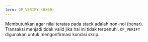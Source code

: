 ```yaml
---
term: OP_VERIFY (0X69)
---
```


Membutuhkan agar nilai teratas pada stack adalah non-nol (benar). Transaksi menjadi tidak valid jika hal ini tidak terpenuhi. `OP_VERIFY` digunakan untuk mengonfirmasi kondisi skrip.